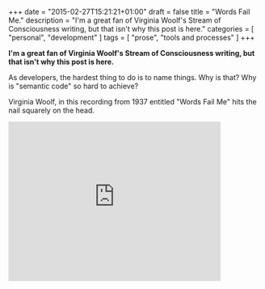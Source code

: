 +++
date = "2015-02-27T15:21:21+01:00"
draft = false
title = "Words Fail Me."
description = "I'm a great fan of Virginia Woolf's Stream of Consciousness writing, but that isn't why this post is here."
categories = [
  "personal",
  "development"
]
tags = [ 
    "prose",
    "tools and processes"
]
+++

**I'm a great fan of Virginia Woolf's Stream of Consciousness writing, but that isn't why this post is here.**

As developers, the hardest thing to do is to name things. Why is that? Why is "semantic code" so hard to achieve?

Virginia Woolf, in this recording from 1937 entitled "Words Fail Me" hits the nail squarely on the head.

<iframe width="420" height="315" src="https://www.youtube.com/embed/E8czs8v6PuI" frameborder="0" allowfullscreen></iframe>
